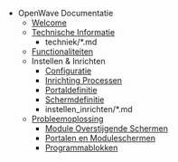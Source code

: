 - OpenWave Documentatie
  - [Welcome](README.md)
  - [Technische Informatie](techniek/README.md)
    - techniek/\*.md
  - [Functionaliteiten](functionaliteiten/)
  - Instellen & Inrichten
    - [Configuratie](instellen_inrichten/configuratie/)
    - [Inrichting Processen](instellen_inrichten/inrichting_processen)
    - [Portaldefinitie](instellen_inrichten/portaldefinitie/)
    - [Schermdefinitie](instellen_inrichten/schermdefinitie/)
    - instellen_inrichten/\*.md
  - [Probleemoplossing](probleemoplossing/README.md)
    - [Module Overstijgende Schermen](probleemoplossing/module_overstijgende_schermen/)
    - [Portalen en Moduleschermen](probleemoplossing/portalen_en_moduleschermen)
    - [Programmablokken](probleemoplossing/programmablokken/)
